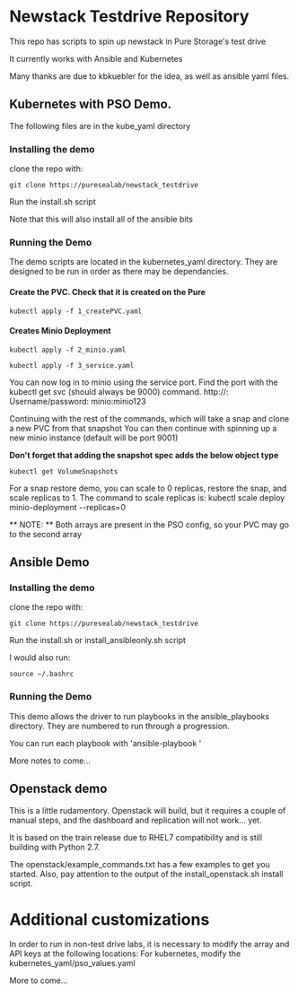 # Newstack Testdrive Repository

This repo has scripts to spin up newstack in Pure Storage's test drive

It currently works with Ansible and Kubernetes

Many thanks are due to kbkuebler for the idea, as well as ansible yaml files.

## Kubernetes with PSO Demo.

The following files are in the kube_yaml directory

### Installing the demo
clone the repo with:
```
git clone https://puresealab/newstack_testdrive
```

Run the install.sh script

Note that this will also install all of the ansible bits

### Running the Demo

The demo scripts are located in the kubernetes_yaml directory. They are designed to be run in order as there may be dependancies.

#### Create the PVC. Check that it is created on the Pure
```
kubectl apply -f 1_createPVC.yaml
```

#### Creates Minio Deployment
```
kubectl apply -f 2_minio.yaml

kubectl apply -f 3_service.yaml
```

You can now log in to minio using the service port. Find the port with the kubectl get svc (should always be 9000) command. http://<linuxIP>:<port> Username/password: minio:minio123

Continuing with the rest of the commands, which will take a snap and clone a new PVC from that snapshot
You can then continue with spinning up a new minio instance (default will be port 9001)

**Don't forget that adding the snapshot spec adds the below object type**
```
kubectl get VolumeSnapshots
```

For a snap restore demo, you can scale to 0 replicas, restore the snap, and scale replicas to 1. The command to scale replicas is:
kubectl scale deploy minio-deployment --replicas=0

** NOTE: ** Both arrays are present in the PSO config, so your PVC may go to the second array

## Ansible Demo

### Installing the demo
clone the repo with:
```
git clone https://puresealab/newstack_testdrive
```

Run the install.sh or install_ansibleonly.sh script

I would also run:
```
source ~/.bashrc
```

### Running the Demo

This demo allows the driver to run playbooks in the ansible_playbooks directory. They are numbered to run through a progression.

You can run each playbook with 'ansible-playbook <yaml file>'

More notes to come...

## Openstack demo

This is a little rudamentory. Openstack will build, but it requires a couple of manual steps, and the dashboard and replication will not work... yet.

It is based on the train release due to RHEL7 compatibility and is still building with Python 2.7.

The openstack/example_commands.txt has a few examples to get you started. Also, pay attention to the output of the install_openstack.sh install script.

# Additional customizations

In order to run in non-test drive labs, it is necessary to modify the array and API keys at the following locations:
For kubernetes, modify the kubernetes_yaml/pso_values.yaml

More to come...
